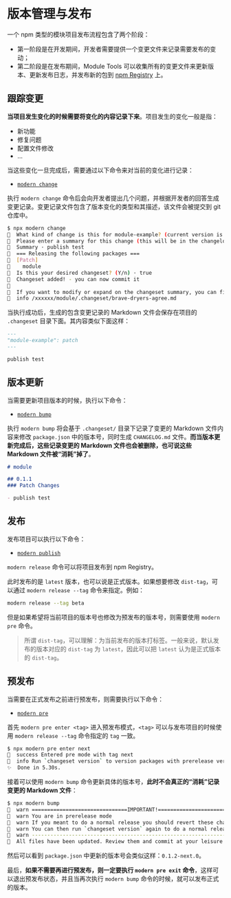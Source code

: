 # 版本管理与发布

一个 npm 类型的模块项目发布流程包含了两个阶段：

* 第一阶段是在开发期间，开发者需要提供一个变更文件来记录需要发布的变动；
* 第二阶段是在发布期间，Module Tools 可以收集所有的变更文件来更新版本、更新发布日志，并发布新的包到 [npm Registry](https://www.npmjs.com/) 上。

## 跟踪变更

**当项目发生变化的时候需要将变化的内容记录下来**。项目发生的变化一般是指：

* 新功能
* 修复问题
* 配置文件修改
* ...

当这些变化一旦完成后，需要通过以下命令来对当前的变化进行记录：

* [`modern change`](/zh/guide/command-preview#modern-change)

执行 `modern change` 命令后会向开发者提出几个问题，并根据开发者的回答生成变更记录。变更记录文件包含了版本变化的类型和其描述，该文件会被提交到 git 仓库中。

``` bash
$ npx modern change
🦋  What kind of change is this for module-example? (current version is 0.1.0) · patch
🦋  Please enter a summary for this change (this will be in the changelogs). Submit empty line to open external editor
🦋  Summary · publish test
🦋  === Releasing the following packages ===
🦋  [Patch]
🦋    module
🦋  Is this your desired changeset? (Y/n) · true
🦋  Changeset added! - you can now commit it
🦋
🦋  If you want to modify or expand on the changeset summary, you can find it here
🦋  info /xxxxxx/module/.changeset/brave-dryers-agree.md
```

当执行成功后，生成的包含变更记录的 Markdown 文件会保存在项目的 `.changeset` 目录下面。其内容类似下面这样：

``` markdown .changeset/brave-dryers-agree.md
---
"module-example": patch
---

publish test
```

## 版本更新

当需要更新项目版本的时候，执行以下命令：

* [`modern bump`](/zh/guide/command-preview#modern-bump)

执行 `modern bump` 将会基于 `.changeset/` 目录下记录了变更的 Markdown 文件内容来修改 `package.json` 中的版本号，同时生成 `CHANGELOG.md` 文件。**而当版本更新完成后，这些记录变更的 Markdown 文件也会被删除，也可说这些 Markdown 文件被“消耗”掉了**。

``` markdown CHANGELOG.md
# module

## 0.1.1
### Patch Changes

- publish test
```

## 发布

发布项目可以执行以下命令：

* [`modern publish`](/zh/guide/command-preview#modern-release)

`modern release` 命令可以将项目发布到 npm Registry。

此时发布的是 `latest` 版本，也可以说是正式版本。如果想要修改 `dist-tag`，可以通过 `modern release --tag` 命令来指定。例如：

``` bash
modern release --tag beta
```

但是如果希望将当前项目的版本号也修改为预发布的版本号，则需要使用 `modern pre` 命令。

> 所谓 `dist-tag`，可以理解：为当前发布的版本打标签。一般来说，默认发布的版本对应的 `dist-tag` 为 `latest`，因此可以把 `latest` 认为是正式版本的 `dist-tag`。

## 预发布

当需要在正式发布之前进行预发布，则需要执行以下命令：

* [`modern pre`](/zh/guide/command-preview#modern-pre)

首先 `modern pre enter <tag>` 进入预发布模式，`<tag>` 可以与发布项目的时候使用 `modern release --tag` 命令指定的 `tag` 一致。

``` bash
$ npx modern pre enter next
🦋  success Entered pre mode with tag next
🦋  info Run `changeset version` to version packages with prerelease versions
✨  Done in 5.30s.
```

接着可以使用 `modern bump` 命令更新具体的版本号，**此时不会真正的“消耗”记录变更的 Markdown 文件**：

``` bash
$ npx modern bump
🦋  warn ===============================IMPORTANT!===============================
🦋  warn You are in prerelease mode
🦋  warn If you meant to do a normal release you should revert these changes and run `changeset pre exit`
🦋  warn You can then run `changeset version` again to do a normal release
🦋  warn ----------------------------------------------------------------------
🦋  All files have been updated. Review them and commit at your leisure
```

然后可以看到 `package.json` 中更新的版本号会类似这样：`0.1.2-next.0`。

最后，**如果不需要再进行预发布，则一定要执行 `modern pre exit` 命令**，这样可以退出预发布状态，并且当再次执行 `modern bump` 命令的时候，就可以发布正式的版本。
